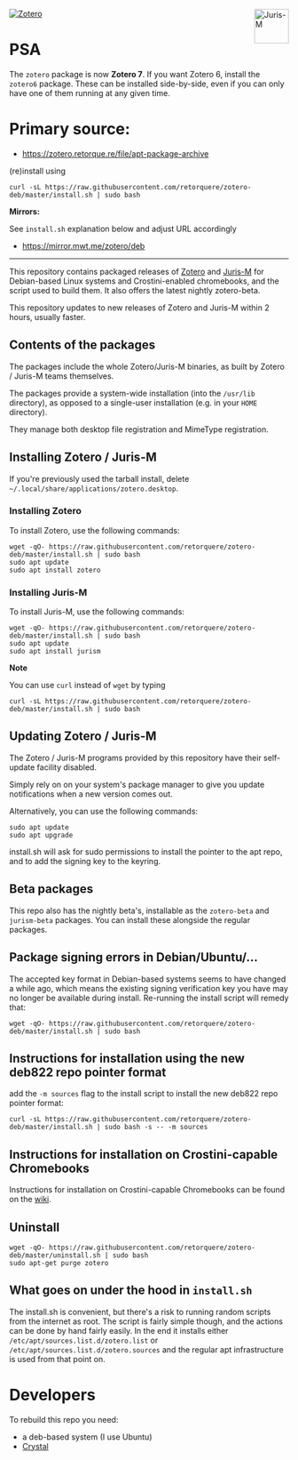 <a href="https://www.zotero.org/"><img src="https://www.zotero.org/static/images/promote/zotero-logo-256x62.png" alt="Zotero"></a><a href="https://juris-m.github.io/"><img src="https://juris-m.github.io/blog/image/juris-m-logo.svg" alt="Juris-M" height="62" align="right"></a>

# PSA

The `zotero` package is now **Zotero 7**. If you want Zotero 6, install the `zotero6` package. These can be installed side-by-side, even if you can only have one of them running at any given time.

# Primary source:

<!-- * packages: https://zotero.retorque.re/file/apt-package-archive/index.html -->
* https://zotero.retorque.re/file/apt-package-archive

(re)install using
```
curl -sL https://raw.githubusercontent.com/retorquere/zotero-deb/master/install.sh | sudo bash
```

**Mirrors:**

See `install.sh` explanation below and adjust URL accordingly

<!-- * ~https://zotero-deb.mirror.ioperf.eu/~ down at the moment -->
* https://mirror.mwt.me/zotero/deb

----

This repository contains packaged releases of [Zotero](https://www.zotero.org) and [Juris-M](https://juris-m.github.io) for Debian-based Linux systems and Crostini-enabled chromebooks, and the script used to build them. It also offers the latest nightly zotero-beta.

This repository updates to new releases of Zotero and Juris-M within 2 hours, usually faster.

## Contents of the packages

The packages include the whole Zotero/Juris-M binaries, as built by Zotero / Juris-M teams themselves.

The packages provide a system-wide installation (into the `/usr/lib` directory), as opposed to a single-user installation (e.g. in your `HOME` directory).

They manage both desktop file registration and MimeType registration.

## Installing Zotero / Juris-M

If you're previously used the tarball install, delete `~/.local/share/applications/zotero.desktop`.

### Installing Zotero

To install Zotero, use the following commands:

```
wget -qO- https://raw.githubusercontent.com/retorquere/zotero-deb/master/install.sh | sudo bash
sudo apt update
sudo apt install zotero
```

### Installing Juris-M

To install Juris-M, use the following commands:

```
wget -qO- https://raw.githubusercontent.com/retorquere/zotero-deb/master/install.sh | sudo bash
sudo apt update
sudo apt install jurism
```

**Note**

You can use `curl` instead of `wget` by typing
```
curl -sL https://raw.githubusercontent.com/retorquere/zotero-deb/master/install.sh | sudo bash
```

## Updating Zotero / Juris-M

The Zotero / Juris-M programs provided by this repository have their self-update facility disabled.

Simply rely on on your system's package manager to give you update notifications when a new version comes out.

Alternatively, you can use the following commands:

```
sudo apt update
sudo apt upgrade
```

install.sh will ask for sudo permissions to install the pointer to the apt repo, and to add the signing key to the keyring.

## Beta packages

This repo also has the nightly beta's, installable as the `zotero-beta` and `jurism-beta` packages. You can install these alongside the regular packages.

## Package signing errors in Debian/Ubuntu/...

The accepted key format in Debian-based systems seems to have changed a while ago, which means the existing signing verification key you have may no longer be available during install. Re-running the install script will remedy that:

```
wget -qO- https://raw.githubusercontent.com/retorquere/zotero-deb/master/install.sh | sudo bash
```

## Instructions for installation using the new deb822 repo pointer format

add the `-m sources` flag to the install script to install the new deb822 repo pointer format:

```
curl -sL https://raw.githubusercontent.com/retorquere/zotero-deb/master/install.sh | sudo bash -s -- -m sources
```

## Instructions for installation on Crostini-capable Chromebooks

Instructions for installation on Crostini-capable Chromebooks can be found on the [wiki](https://github.com/retorquere/zotero-deb/wiki).

## Uninstall

```
wget -qO- https://raw.githubusercontent.com/retorquere/zotero-deb/master/uninstall.sh | sudo bash
sudo apt-get purge zotero
```

## What goes on under the hood in `install.sh`

The install.sh is convenient, but there's a risk to running random scripts from the internet as root. The script is fairly simple though, and the actions can be done by hand fairly easily. In the end it installs either `/etc/apt/sources.list.d/zotero.list` or `/etc/apt/sources.list.d/zotero.sources` and the regular apt infrastructure is used from that point on.

# Developers

To rebuild this repo you need:

* a deb-based system (I use Ubuntu)
* [Crystal](https://crystal-lang.org/)

